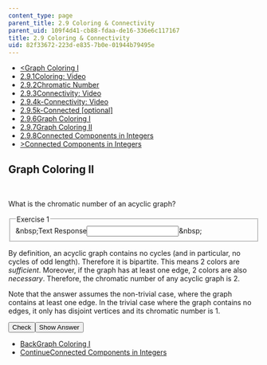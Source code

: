 ```yaml
---
content_type: page
parent_title: 2.9 Coloring & Connectivity
parent_uid: 109f4d41-cb88-fdaa-de16-336e6c117167
title: 2.9 Coloring & Connectivity
uid: 82f33672-223d-e835-7b0e-01944b79495e
---
```

<ul class="navigation pagination"><li id="top_bck_btn"><a href='/courses/electrical-engineering-and-computer-science/6-042j-mathematics-for-computer-science-spring-2015/structures/tp7-3/vertical-c79a8bf5b197';><<span>Graph Coloring I</span></a></li><li id="flp_btn_1" ><a href='/courses/electrical-engineering-and-computer-science/6-042j-mathematics-for-computer-science-spring-2015/structures/tp7-3'>2.9.1<span>Coloring: Video</span></a></li><li id="flp_btn_2" ><a href='/courses/electrical-engineering-and-computer-science/6-042j-mathematics-for-computer-science-spring-2015/structures/tp7-3/vertical-312af3a98ad1'>2.9.2<span>Chromatic Number</span></a></li><li id="flp_btn_3" ><a href='/courses/electrical-engineering-and-computer-science/6-042j-mathematics-for-computer-science-spring-2015/structures/tp7-3/vertical-857c6f8a582c'>2.9.3<span>Connectivity: Video</span></a></li><li id="flp_btn_4" ><a href='/courses/electrical-engineering-and-computer-science/6-042j-mathematics-for-computer-science-spring-2015/structures/tp7-3/vertical-a730aa2d96d6'>2.9.4<span>k-Connectivity: Video</span></a></li><li id="flp_btn_5" ><a href='/courses/electrical-engineering-and-computer-science/6-042j-mathematics-for-computer-science-spring-2015/structures/tp7-3/vertical-7dbbc5839c46'>2.9.5<span>k-Connected [optional]</span></a></li><li id="flp_btn_6" ><a href='/courses/electrical-engineering-and-computer-science/6-042j-mathematics-for-computer-science-spring-2015/structures/tp7-3/vertical-c79a8bf5b197'>2.9.6<span>Graph Coloring I</span></a></li><li id="flp_btn_7" class="button_selected"><a href='/courses/electrical-engineering-and-computer-science/6-042j-mathematics-for-computer-science-spring-2015/structures/tp7-3/vertical-5c29d46d85ff'>2.9.7<span>Graph Coloring II</span></a></li><li id="flp_btn_8" ><a href='/courses/electrical-engineering-and-computer-science/6-042j-mathematics-for-computer-science-spring-2015/structures/tp7-3/vertical-fef93eac28bc'>2.9.8<span>Connected Components in Integers</span></a></li><li id="top_continue_btn"><a href='/courses/electrical-engineering-and-computer-science/6-042j-mathematics-for-computer-science-spring-2015/structures/tp7-3/vertical-fef93eac28bc';>><span>Connected Components in Integers</span></a></li></ul><h2 class="subhead">Graph Coloring II</h2><div class="self_assessment">
<br display_name="Graph Coloring II" url_name="Graph_Coloring_II_0" />
<div id="Q1_div" class="problem_question"><p display_name="Graph Coloring II" url_name="Graph_Coloring_II_1">
  What is the chromatic number of an acyclic graph?
  </p><fieldset><legend class="visually-hidden">Exercise 1</legend><div class="choice"><label id="Q1_label"><span id="Q1_aria_status" tabindex="-1" class="visually-hidden">&amp;nbsp;</span><span class="visually-hidden">Text Response</span><input ckecktype="ci" onkeypress="numericTypedOrDropDownSelected(1)" value="" answer="2" type="text" id="Q1_input" class="problem_text_input"><span id="Q1_normal_status" class="nostatus" aria-hidden="true">&amp;nbsp;</span><span style="display:none;" id="Q1_ans_span" tabindex="-1">  Answer:2</span></label></div></fieldset></div><div id="S1_div" class="problem_solution" tabindex="-1" display_name="Graph Coloring II" url_name="Graph_Coloring_II_3">
<p>
      By definition, an acyclic graph contains no cycles (and in particular, no cycles of odd length). Therefore it is bipartite. This means 2 colors are <em>sufficient</em>.
      Moreover, if the graph has at least one edge, 2 colors are also
      <em>necessary</em>. Therefore, the chromatic number of any
      acyclic graph is 2.
    </p>
<p>
          Note that the answer assumes the non-trivial case, where the graph contains at least one edge.
          In the trivial case where the graph contains no edges, it only has disjoint vertices and its chromatic number is 1.
    </p>
</div><div class="action"><button id="Q1_button" onclick="checkAnswer({1: 'stringresponse'})" class="problem_mo_button">Check</button><button id="Q1_button_show" onclick="showHideSolution({1: 'stringresponse'}, 1, [1])" class="problem_mo_button">Show Answer</button></div></div><ul class="navigation progress"><li id="bck_btn"><a href='/courses/electrical-engineering-and-computer-science/6-042j-mathematics-for-computer-science-spring-2015/structures/tp7-3/vertical-c79a8bf5b197';>Back<span>Graph Coloring I</span></a></li><li id="continue_btn"><a href='/courses/electrical-engineering-and-computer-science/6-042j-mathematics-for-computer-science-spring-2015/structures/tp7-3/vertical-fef93eac28bc';>Continue<span>Connected Components in Integers</span></a></li></ul>